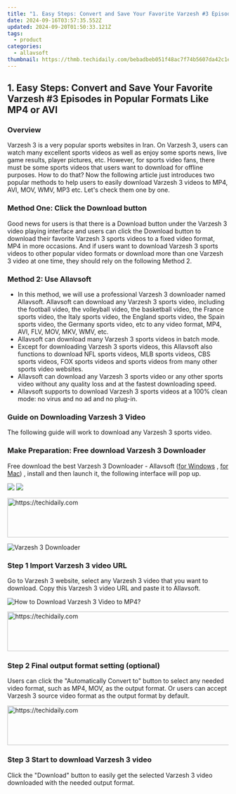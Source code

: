 ```yaml
---
title: "1. Easy Steps: Convert and Save Your Favorite Varzesh #3 Episodes in Popular Formats Like MP4 or AVI"
date: 2024-09-16T03:57:35.552Z
updated: 2024-09-20T01:50:33.121Z
tags:
  - product
categories:
  - allavsoft
thumbnail: https://thmb.techidaily.com/bebadbeb051f48ac7f74b5607da42c1eb14a12e1db43aa9d207b59321d9d6ffc.jpg
---
```


## 1. Easy Steps: Convert and Save Your Favorite Varzesh #3 Episodes in Popular Formats Like MP4 or AVI

### Overview

Varzesh 3 is a very popular sports websites in Iran. On Varzesh 3, users can watch many excellent sports videos as well as enjoy some sports news, live game results, player pictures, etc. However, for sports video fans, there must be some sports videos that users want to download for offline purposes. How to do that? Now the following article just introduces two popular methods to help users to easily download Varzesh 3 videos to MP4, AVI, MOV, WMV, MP3 etc. Let's check them one by one.

### Method One: Click the Download button

Good news for users is that there is a Download button under the Varzesh 3 video playing interface and users can click the Download button to download their favorite Varzesh 3 sports videos to a fixed video format, MP4 in more occasions. And if users want to download Varzesh 3 sports videos to other popular video formats or download more than one Varzesh 3 video at one time, they should rely on the following Method 2.

### Method 2: Use Allavsoft

* In this method, we will use a professional Varzesh 3 downloader named Allavsoft. Allavsoft can download any Varzesh 3 sports video, including the football video, the volleyball video, the basketball video, the France sports video, the Italy sports video, the England sports video, the Spain sports video, the Germany sports video, etc to any video format, MP4, AVI, FLV, MOV, MKV, WMV, etc.
* Allavsoft can download many Varzesh 3 sports videos in batch mode.
* Except for downloading Varzesh 3 sports videos, this Allavsoft also functions to download NFL sports videos, MLB sports videos, CBS sports videos, FOX sports videos and sports videos from many other sports video websites.
* Allavsoft can download any Varzesh 3 sports video or any other sports video without any quality loss and at the fastest downloading speed.
* Allavsoft supports to download Varzesh 3 sports videos at a 100% clean mode: no virus and no ad and no plug-in.

### Guide on Downloading Varzesh 3 Video

The following guide will work to download any Varzesh 3 sports video.

### Make Preparation: Free download Varzesh 3 Downloader

Free download the best Varzesh 3 Downloader - Allavsoft ([for Windows](https://tools.techidaily.com/allavsoft/products/) , [for Mac](https://tools.techidaily.com/allavsoft/products/)) , install and then launch it, the following interface will pop up.

[![](https://www.allavsoft.com/how-to/../images/how-to/free-download-win.jpg)](https://tools.techidaily.com/allavsoft/products/) [![](https://www.allavsoft.com/how-to/../images/how-to/free-download-mac.jpg)](https://tools.techidaily.com/allavsoft/products/)

<!-- affiliate ads begin -->
<a href="https://appsumo.8odi.net/c/5597632/2052060/7443" target="_top" id="2052060">
  <img src="//a.impactradius-go.com/display-ad/7443-2052060" border="0" alt="https://techidaily.com" width="728" height="90"/>
</a>
<img height="0" width="0" src="https://appsumo.8odi.net/i/5597632/2052060/7443" style="position:absolute;visibility:hidden;" border="0" />
<!-- affiliate ads end -->

![Varzesh 3 Downloader](https://www.allavsoft.com/how-to/../images/allavsoft/screen-shot-600.jpg)

### Step 1 Import Varzesh 3 video URL

Go to Varzesh 3 website, select any Varzesh 3 video that you want to download. Copy this Varzesh 3 video URL and paste it to Allavsoft.

![How to Download Varzesh 3 Video to MP4?](https://www.allavsoft.com/how-to/../images/how-to/download-rtmp-video/download-rtmp-video.jpg)

<!-- affiliate ads begin -->
<a href="https://appsumo.8odi.net/c/5597632/2068433/7443" target="_top" id="2068433">
  <img src="//a.impactradius-go.com/display-ad/7443-2068433" border="0" alt="https://techidaily.com" width="728" height="90"/>
</a>
<img height="0" width="0" src="https://appsumo.8odi.net/i/5597632/2068433/7443" style="position:absolute;visibility:hidden;" border="0" />
<!-- affiliate ads end -->

### Step 2 Final output format setting (optional)

Users can click the "Automatically Convert to" button to select any needed video format, such as MP4, MOV, as the output format. Or users can accept Varzesh 3 source video format as the output format by default.

<!-- affiliate ads begin -->
<a href="https://ephamedtechinc.pxf.io/c/5597632/2139322/26400" target="_top" id="2139322">
  <img src="//a.impactradius-go.com/display-ad/26400-2139322" border="0" alt="https://techidaily.com" width="728" height="90"/>
</a>
<img height="0" width="0" src="https://ephamedtechinc.pxf.io/i/5597632/2139322/26400" style="position:absolute;visibility:hidden;" border="0" />
<!-- affiliate ads end -->

### Step 3 Start to download Varzesh 3 video

Click the "Download" button to easily get the selected Varzesh 3 video downloaded with the needed output format.

<ins class="adsbygoogle"
     style="display:block"
     data-ad-format="autorelaxed"
     data-ad-client="ca-pub-7571918770474297"
     data-ad-slot="1223367746"></ins>

<ins class="adsbygoogle"
     style="display:block"
     data-ad-client="ca-pub-7571918770474297"
     data-ad-slot="8358498916"
     data-ad-format="auto"
     data-full-width-responsive="true"></ins>
